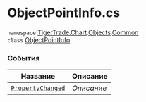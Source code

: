 
# ObjectPointInfo.cs
`namespace` [TigerTrade.Chart](../../../TigerTrade.Chart.md).[Objects](../../../TigerTrade.Chart/Objects.md).[Common](../../../TigerTrade.Chart/Objects/Common.md)  
    `class` [ObjectPointInfo](../../ObjectPointInfo.cs.md)

### События
| Название | Описание |
| --- | --- |
| [`PropertyChanged`](./События/PropertyChanged.md) | *Описание* |
